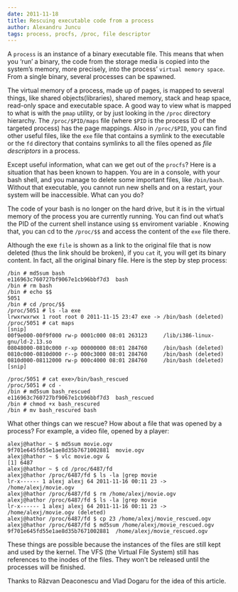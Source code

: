 ```yaml
---
date: 2011-11-18
title: Rescuing executable code from a process
author: Alexandru Juncu
tags: process, procfs, /proc, file descriptor
---
```


A `process` is an instance of a binary executable file. This means that when
you ‘run’ a  binary, the code from the storage media is copied into the
system’s memory, more precisely, into the process’ `virtual memory space`.
From a single binary, several processes can be spawned.

<!--more-->

The virtual memory of a process, made up of pages, is mapped to several
things, like shared objects(libraries), shared memory, stack and heap space,
read-only space and executable space. A good way to view what is mapped to
what is with the `pmap` utility, or by just looking in the `/proc` directory
hierarchy. The `/proc/$PID/maps` file (where `$PID` is the process ID of the
targeted process) has the page mappings. Also in `/proc/$PID`, you can find
other useful files, like the `exe` file that contains a symlink to the
executable or the `fd` directory that contains symlinks to all the files
opened as _file descriptors_ in a process.

Except useful information, what can we get out of the `procfs`? Here is a
situation that has been known to happen. You are in a console, with your bash
shell, and you manage to delete some important files, like `/bin/bash`.
Without that executable, you cannot run new shells and on a restart, your
system will be inaccessible. What can you do?

The code of your bash is no longer on the hard drive, but it is in the virtual
memory of the process you are currently running. You can find out what’s the
PID of the current shell instance using `$$` enviroment variable . Knowing
that, you can cd to the `/proc/$$` and access the content of the `exe` file
there.

Although the exe `file` is shown as a link to the original file that is now
deleted (thus the link should be broken), if you `cat` it, you will get its
binary content. In fact, all the original binary file. Here is the step by
step process:

	/bin # md5sum bash
	e116963c760727bf9067e1cb96bbf7d3  bash
	/bin # rm bash
	/bin # echo $$
	5051
	/bin # cd /proc/$$
	/proc/5051 # ls -la exe
	lrwxrwxrwx 1 root root 0 2011-11-15 23:47 exe -> /bin/bash (deleted)
	/proc/5051 # cat maps
	[snip]
	00f9e000-00f9f000 rw-p 0001c000 08:01 263123     /lib/i386-linux-gnu/ld-2.13.so
	08048000-0810c000 r-xp 00000000 08:01 284760     /bin/bash (deleted)
	0810c000-0810d000 r--p 000c3000 08:01 284760     /bin/bash (deleted)
	0810d000-08112000 rw-p 000c4000 08:01 284760     /bin/bash (deleted)
	[snip]

	/proc/5051 # cat exe>/bin/bash_rescued
	/proc/5051 # cd -
	/bin # md5sum bash_rescued
	e116963c760727bf9067e1cb96bbf7d3  bash_rescued
	/bin # chmod +x bash_rescured
	/bin # mv bash_rescured bash

What other things can we rescue? How about a file that was opened by a
process? For example, a video file, opened by a player:

	alexj@hathor ~ $ md5sum movie.ogv
	9f701e645fd55e1ae8d35b7671002881  movie.ogv
	alexj@hathor ~ $ vlc movie.ogv &
	[1] 6487
	alexj@hathor ~ $ cd /proc/6487/fd
	alexj@hathor /proc/6487/fd $ ls -la |grep movie
	lr-x------ 1 alexj alexj 64 2011-11-16 00:11 23 -> /home/alexj/movie.ogv
	alexj@hathor /proc/6487/fd $ rm /home/alexj/movie.ogv
	alexj@hathor /proc/6487/fd $ ls -la |grep movie
	lr-x------ 1 alexj alexj 64 2011-11-16 00:11 23 -> /home/alexj/movie.ogv (deleted)
	alexj@hathor /proc/6487/fd $ cp 23 /home/alexj/movie_rescued.ogv
	alexj@hathor /proc/6487/fd $ md5sum /home/alexj/movie_rescued.ogv
	9f701e645fd55e1ae8d35b7671002881  /home/alexj/movie_rescued.ogv

These things are possible because the instances of the files are still kept
and used by the kernel. The VFS (the Virtual File System) still has references
to the inodes of the files. They won't be released until the
processes will be finished.

Thanks to Răzvan Deaconescu and Vlad Dogaru for the idea of this article.

